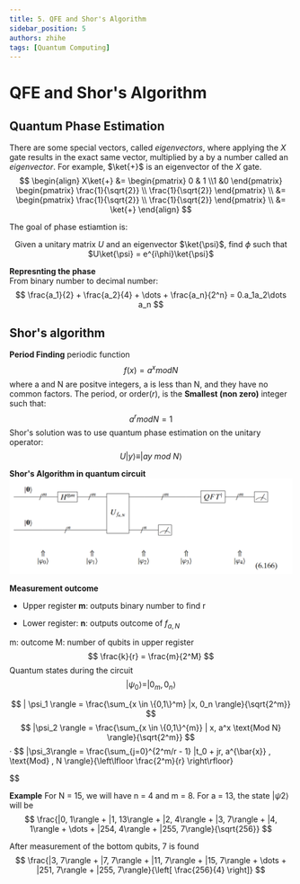 ```yaml
---
title: 5. QFE and Shor's Algorithm
sidebar_position: 5
authors: zhihe
tags: [Quantum Computing]
---
```


# QFE and Shor's Algorithm

## Quantum Phase Estimation
There are some special vectors, called *eigenvectors*, where applying the $X$ gate results in the exact same vector, multiplied by a by a number called an *eigenvector*. For example, $\ket{+}$ is an eigenvector of the $X$ gate.
$$
\begin{align} 
X\ket{+} &= \begin{pmatrix} 0 & 1 \\1 &0 \end{pmatrix}  \begin{pmatrix} \frac{1}{\sqrt{2}} \\ \frac{1}{\sqrt{2}} \end{pmatrix} \\
&= \begin{pmatrix} \frac{1}{\sqrt{2}} \\ \frac{1}{\sqrt{2}} \end{pmatrix} \\
&= \ket{+}
\end{align}
$$

The goal of phase estiamtion is:
<div align="center">

Given a unitary matrix $U$ and an eigenvector $\ket{\psi}$, find $\phi$ such that $U\ket{\psi} = e^{i\phi}\ket{\psi}$

</div>

**Represnting the phase**\
From binary number to decimal number:
$$
\frac{a_1}{2} + \frac{a_2}{4} + \dots + \frac{a_n}{2^n} = 0.a_1a_2\dots a_n
$$



## Shor's algorithm

**Period Finding**
periodic function
$$
f(x) = a^x mod N
$$
where a and N are positve integers, a is less than N, and they have no common factors. The period, or order($r$), is the **Smallest (non zero)** integer such that:
$$
a^r mod N = 1
$$
Shor's solution was to use quantum phase estimation on the unitary operator:
$$
U|y \rangle \equiv |ay \ mod \ N \rangle
$$

**Shor's Algorithm in quantum circuit**
![alt text](image-3.png)

**Measurement outcome**
* Upper register **m**: outputs binary number to find r

* Lower register: **n**: outputs outcome of $f_{a,N}$

m: outcome  M: number of  qubits in upper register
$$
\frac{k}{r} = \frac{m}{2^M}
$$
Quantum states during the circuit
$$
|\psi_0 \rangle = |0_m , 0_n \rangle
$$


$$
| \psi_1 \rangle = \frac{\sum_{x \in \{0,1\}^m} |x, 0_n \rangle}{\sqrt{2^m}}
$$
$$
|\psi_2 \rangle = \frac{\sum_{x \in \{0,1\}^{m}} | x, a^x \text{Mod N} \rangle}{\sqrt{2^m}}
$$
·
$$
|\psi_3\rangle = \frac{\sum_{j=0}^{2^m/r - 1} |t_0 + jr, a^{\bar{x}} \, \text{Mod} \, N \rangle}{\left\lfloor \frac{2^m}{r} \right\rfloor}

$$

**Example**
For N = 15, we will have n = 4 and m = 8. For a = 13, the state $|\psi2\rangle$ will be
$$
\frac{|0, 1\rangle + |1, 13\rangle + |2, 4\rangle + |3, 7\rangle + |4, 1\rangle + \dots + |254, 4\rangle + |255, 7\rangle}{\sqrt{256}}
$$

After measurement of the bottom qubits, 7 is found
$$
\frac{|3, 7\rangle + |7, 7\rangle + |11, 7\rangle + |15, 7\rangle + \dots + |251, 7\rangle + |255, 7\rangle}{\left[ \frac{256}{4} \right]}
$$